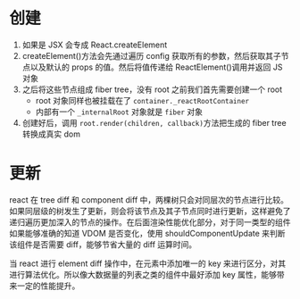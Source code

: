 # 创建

1. 如果是 JSX 会专成 React.createElement
2. createElement()方法会先通过遍历 config 获取所有的参数，然后获取其子节点以及默认的 props 的值。然后将值传递给 ReactElement()调用并返回 JS 对象
3. 之后将这些节点组成 fiber tree，没有 root 之前我们首先需要创建一个 root
   - root 对象同样也被挂载在了 `container._reactRootContainer`
   - 内部有一个 `_internalRoot` 对象就是 `fiber` 对象
4. 创建好后，调用 `root.render(children, callback)`方法把生成的 fiber tree 转换成真实 dom

# 更新

react 在 tree diff 和 component diff 中，两棵树只会对同层次的节点进行比较。如果同层级的树发生了更新，则会将该节点及其子节点同时进行更新，这样避免了递归遍历更加深入的节点的操作。在后面渲染性能优化部分，对于同一类型的组件如果能够准确的知道 VDOM 是否变化，使用 shouldComponentUpdate 来判断该组件是否需要 diff，能够节省大量的 diff 运算时间。

当 react 进行 element diff 操作中，在元素中添加唯一的 key 来进行区分，对其进行算法优化。所以像大数据量的列表之类的组件中最好添加 key 属性，能够带来一定的性能提升。
